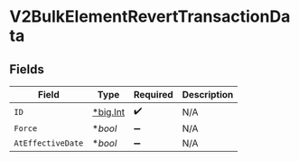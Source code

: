 # V2BulkElementRevertTransactionData


## Fields

| Field                                       | Type                                        | Required                                    | Description                                 |
| ------------------------------------------- | ------------------------------------------- | ------------------------------------------- | ------------------------------------------- |
| `ID`                                        | [*big.Int](https://pkg.go.dev/math/big#Int) | :heavy_check_mark:                          | N/A                                         |
| `Force`                                     | **bool*                                     | :heavy_minus_sign:                          | N/A                                         |
| `AtEffectiveDate`                           | **bool*                                     | :heavy_minus_sign:                          | N/A                                         |